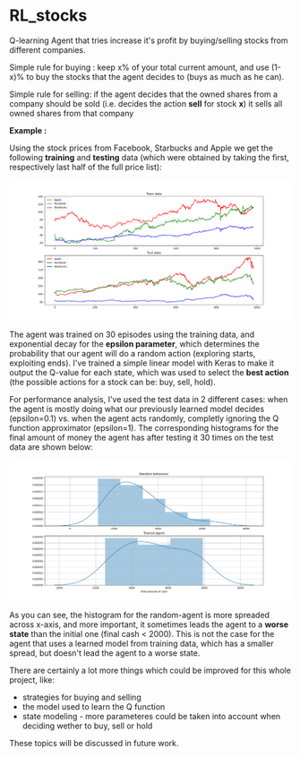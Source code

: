 # RL_stocks

Q-learning Agent that tries increase it's profit by buying/selling stocks from different companies.

Simple rule for buying : keep x% of your total current amount, and use (1-x)% to buy the stocks that the agent decides to (buys as much as he can).

Simple rule for selling: if the agent decides that the owned shares from a company should be sold (i.e. decides the action **sell** for stock **x**) it sells all owned shares from that company

**Example :**

Using the stock prices from Facebook, Starbucks and Apple we get the following **training** and **testing** data (which were obtained by taking the first, respectively last half of the full price list):

![GitHub Logo](stock_prices.png)

The agent was trained on 30 episodes using the training data, and exponential decay for the **epsilon parameter**, which determines the probability that our agent will do a random action (exploring starts, exploiting ends). I've trained a simple linear model with Keras to make it output the Q-value for each state, which was used to select the **best action** (the possible actions for a stock can be: buy, sell, hold).

For performance analysis, I've used the test data in 2 different cases: when the agent is mostly doing what our previously learned model decides (epsilon=0.1) vs. when the agent acts randomly, completly ignoring the Q function approximator (epsilon=1). The corresponding histograms for the final amount of money the agent has after testing it 30 times on the test data are shown below:

![GitHub Logo](trained_vs_random.png)

As you can see, the histogram for the random-agent is more spreaded across x-axis, and more important, it sometimes leads the agent to a **worse state** than the initial one (final cash < 2000). This is not the case for the agent that uses a learned model from training data, which has a smaller spread, but doesn't lead the agent to a worse state.

There are certainly a lot more things which could be improved for this whole project, like:
* strategies for buying and selling
* the model used to learn the Q function
* state modeling - more parameteres could be taken into account when deciding wether to buy, sell or hold

These topics will be discussed in future work.
